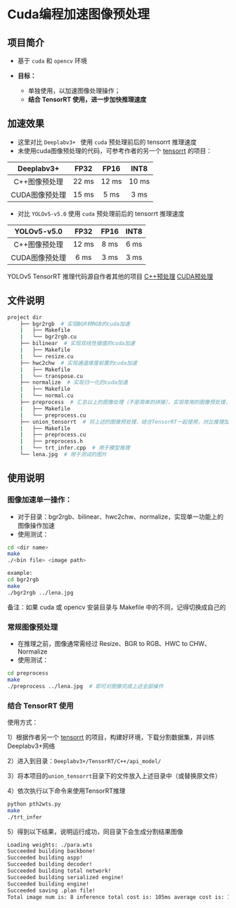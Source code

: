 # Cuda编程加速图像预处理

## 项目简介

- 基于 `cuda` 和 `opencv` 环境

- **目标：**
  - 单独使用，以加速图像处理操作；
  - **结合 TensorRT 使用，进一步加快推理速度**

## 加速效果

- 这里对比 `Deeplabv3+ ` 使用  `cuda` 预处理前后的 tensorrt 推理速度
- 未使用cuda图像预处理的代码，可参考作者的另一个  [tensorrt](https://github.com/emptysoal/tensorrt-experiment)  的项目：

|   Deeplabv3+  |      FP32      |      FP16      |      INT8      |
| :-----------: | :------------: | :------------: | :------------: |
| C++图像预处理 |      22 ms      |     12 ms     |      10 ms     |
| CUDA图像预处理 |     15 ms     |      5 ms      |      3 ms      |

- 对比 `YOLOv5-v5.0` 使用  `cuda` 预处理前后的 tensorrt 推理速度

|  YOLOv5-v5.0  |      FP32      |      FP16      |      INT8      |
| :-----------: | :------------: | :------------: | :------------: |
| C++图像预处理 |      12 ms      |     8 ms     |      6 ms     |
| CUDA图像预处理 |     6 ms     |      3 ms      |      3 ms      |

YOLOv5 TensorRT 推理代码源自作者其他的项目 [C++预处理](https://github.com/emptysoal/TensorRT-v8-YOLOv5-v5.0/tree/main) [CUDA预处理](https://github.com/emptysoal/TensorRT-v8-YOLOv5-v5.0/tree/cpp-preproc)

## 文件说明

```bash
project dir
    ├── bgr2rgb  # 实现BGR转RGB的cuda加速
    |   ├── Makefile
    |   └── bgr2rgb.cu
    ├── bilinear  # 实现双线性插值的cuda加速
    |   ├── Makefile
    |   └── resize.cu
    ├── hwc2chw  # 实现通道维度前置的cuda加速
    |   ├── Makefile
    |   └── transpose.cu
    ├── normalize  # 实现归一化的cuda加速
    |   ├── Makefile
    |   └── normal.cu
    ├── preprocess  # 汇总以上的图像处理（不是简单的拼接），实现常用的图像预处理，之后输入到网络当中
    |   ├── Makefile
    |   └── preprocess.cu
    ├── union_tensorrt  # 将上述的图像预处理，结合TensorRT一起使用，对比推理加速效果
    |   ├── Makefile
    |   ├── preprocess.cu
    |   ├── preprocess.h
    |   └── trt_infer.cpp  # 用于模型推理
    └── lena.jpg  # 用于测试的图片
```

## 使用说明

### 图像加速单一操作：

- 对于目录：bgr2rgb、bilinear、hwc2chw、normalize，实现单一功能上的图像操作加速
- 使用测试：

```bash
cd <dir name>
make
./<bin file> <image path>

example:
cd bgr2rgb
make
./bgr2rgb ../lena.jpg
```

备注：如果 cuda 或 opencv 安装目录与 Makefile 中的不同，记得切换成自己的

### 常规图像预处理

- 在推理之前，图像通常需经过 Resize、BGR to RGB、HWC to CHW、Normalize
- 使用测试：

```bash
cd preprocess
make
./preprocess ../lena.jpg  # 即可对图像完成上述全部操作
```

### 结合 TensorRT 使用

使用方式：

1）根据作者另一个 [tensorrt](https://github.com/emptysoal/tensorrt-experiment) 的项目，构建好环境，下载分割数据集，并训练Deeplabv3+网络

2）进入到目录：`Deeplabv3+/TensorRT/C++/api_model/`

3）将本项目的`union_tensorrt`目录下的文件放入上述目录中（或替换原文件）

4）依次执行以下命令来使用TensorRT推理

```bash
python pth2wts.py
make
./trt_infer
```

5）得到以下结果，说明运行成功，同目录下会生成分割结果图像

```bash
Loading weights: ./para.wts
Succeeded building backbone!
Succeeded building aspp!
Succeeded building decoder!
Succeeded building total network!
Succeeded building serialized engine!
Succeeded building engine!
Succeeded saving .plan file!
Total image num is: 8 inference total cost is: 105ms average cost is: 19ms
```

